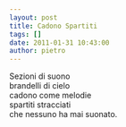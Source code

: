 ```yaml
---
layout: post
title: Cadono Spartiti
tags: []
date: 2011-01-31 10:43:00
author: pietro
---
```

Sezioni di suono<br/>brandelli di cielo<br/>cadono come melodie<br/>spartiti stracciati<br/>che nessuno ha mai suonato.
